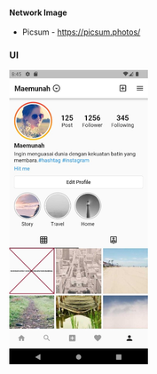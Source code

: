 
#### Network Image ####

* Picsum - https://picsum.photos/

### UI ###

<img src=/image.jpg width="250">
